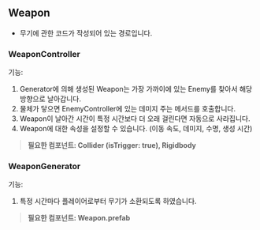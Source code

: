 ## Weapon
- 무기에 관한 코드가 작성되어 있는 경로입니다.
### WeaponController
기능: 
1. Generator에 의해 생성된 Weapon는 가장 가까이에 있는 Enemy를 찾아서 해당 방향으로 날아갑니다.
2. 물체가 닿으면 EnemyController에 있는 데미지 주는 메서드를 호출합니다.
3. Weapon이 날아간 시간이 특정 시간보다 더 오래 걸린다면 자동으로 사라집니다.
4. Weapon에 대한 속성을 설정할 수 있습니다. (이동 속도, 데미지, 수명, 생성 시간)

> **필요한 컴포넌트: Collider (isTrigger: true), Rigidbody**

### WeaponGenerator
기능: 
1. 특정 시간마다 플레이어로부터 무기가 소환되도록 하였습니다.

> **필요한 컴포넌트: Weapon.prefab**
